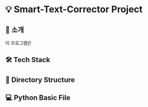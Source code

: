 # 💡 Smart-Text-Corrector Project

## 📖 소개
이 프로그램은 

## 🛠️ Tech Stack

## 📂 Directory Structure

## 💻 Python Basic File
